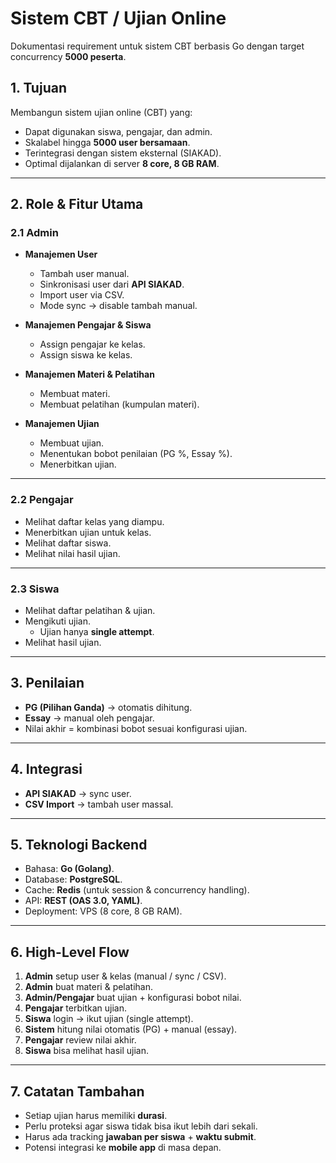 # Sistem CBT / Ujian Online
Dokumentasi requirement untuk sistem CBT berbasis Go dengan target concurrency **5000 peserta**.

## 1. Tujuan
Membangun sistem ujian online (CBT) yang:
- Dapat digunakan siswa, pengajar, dan admin.
- Skalabel hingga **5000 user bersamaan**.
- Terintegrasi dengan sistem eksternal (SIAKAD).
- Optimal dijalankan di server **8 core, 8 GB RAM**.

---

## 2. Role & Fitur Utama

### 2.1 Admin
- **Manajemen User**
  - Tambah user manual.
  - Sinkronisasi user dari **API SIAKAD**.
  - Import user via CSV.
  - Mode sync → disable tambah manual.

- **Manajemen Pengajar & Siswa**
  - Assign pengajar ke kelas.
  - Assign siswa ke kelas.

- **Manajemen Materi & Pelatihan**
  - Membuat materi.
  - Membuat pelatihan (kumpulan materi).

- **Manajemen Ujian**
  - Membuat ujian.
  - Menentukan bobot penilaian (PG %, Essay %).
  - Menerbitkan ujian.

---

### 2.2 Pengajar
- Melihat daftar kelas yang diampu.
- Menerbitkan ujian untuk kelas.
- Melihat daftar siswa.
- Melihat nilai hasil ujian.

---

### 2.3 Siswa
- Melihat daftar pelatihan & ujian.
- Mengikuti ujian.
  - Ujian hanya **single attempt**.
- Melihat hasil ujian.

---

## 3. Penilaian
- **PG (Pilihan Ganda)** → otomatis dihitung.
- **Essay** → manual oleh pengajar.
- Nilai akhir = kombinasi bobot sesuai konfigurasi ujian.

---

## 4. Integrasi
- **API SIAKAD** → sync user.
- **CSV Import** → tambah user massal.

---

## 5. Teknologi Backend
- Bahasa: **Go (Golang)**.
- Database: **PostgreSQL**.
- Cache: **Redis** (untuk session & concurrency handling).
- API: **REST (OAS 3.0, YAML)**.
- Deployment: VPS (8 core, 8 GB RAM).

---

## 6. High-Level Flow
1. **Admin** setup user & kelas (manual / sync / CSV).
2. **Admin** buat materi & pelatihan.
3. **Admin/Pengajar** buat ujian + konfigurasi bobot nilai.
4. **Pengajar** terbitkan ujian.
5. **Siswa** login → ikut ujian (single attempt).
6. **Sistem** hitung nilai otomatis (PG) + manual (essay).
7. **Pengajar** review nilai akhir.
8. **Siswa** bisa melihat hasil ujian.

---

## 7. Catatan Tambahan
- Setiap ujian harus memiliki **durasi**.
- Perlu proteksi agar siswa tidak bisa ikut lebih dari sekali.
- Harus ada tracking **jawaban per siswa** + **waktu submit**.
- Potensi integrasi ke **mobile app** di masa depan.
